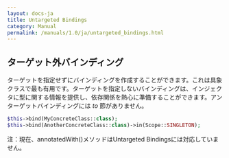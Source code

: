 ```yaml
---
layout: docs-ja
title: Untargeted Bindings
category: Manual
permalink: /manuals/1.0/ja/untargeted_bindings.html
---
```

## ターゲット外バインディング

ターゲットを指定せずにバインディングを作成することができます。これは具象クラスで最も有用です。ターゲットを指定しないバインディングは、インジェクタに型に関する情報を提供し、依存関係を熱心に準備することができます。アンターゲットバインディングには _to_ 節がありません。

```php
$this->bind(MyConcreteClass::class);
$this->bind(AnotherConcreteClass::class)->in(Scope::SINGLETON);
```

注：現在、annotatedWith()メソッドはUntargeted Bindingsには対応していません。
